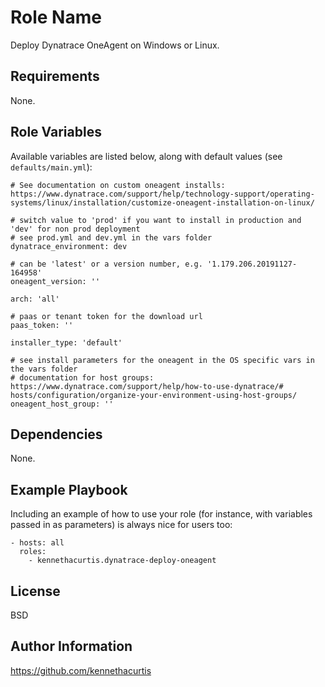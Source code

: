 Role Name
=========

Deploy Dynatrace OneAgent on Windows or Linux.

Requirements
------------

None.

Role Variables
--------------

Available variables are listed below, along with default values (see `defaults/main.yml`):


    # See documentation on custom oneagent installs: https://www.dynatrace.com/support/help/technology-support/operating-systems/linux/installation/customize-oneagent-installation-on-linux/

    # switch value to 'prod' if you want to install in production and 'dev' for non prod deployment
    # see prod.yml and dev.yml in the vars folder
    dynatrace_environment: dev

    # can be 'latest' or a version number, e.g. '1.179.206.20191127-164958'
    oneagent_version: ''

    arch: 'all'

    # paas or tenant token for the download url
    paas_token: ''

    installer_type: 'default'

    # see install parameters for the oneagent in the OS specific vars in the vars folder
    # documentation for host groups: https://www.dynatrace.com/support/help/how-to-use-dynatrace/# hosts/configuration/organize-your-environment-using-host-groups/
    oneagent_host_group: ''



Dependencies
------------

None.

Example Playbook
----------------

Including an example of how to use your role (for instance, with variables passed in as parameters) is always nice for users too:

    - hosts: all
      roles:
        - kennethacurtis.dynatrace-deploy-oneagent

License
-------

BSD

Author Information
------------------

https://github.com/kennethacurtis
